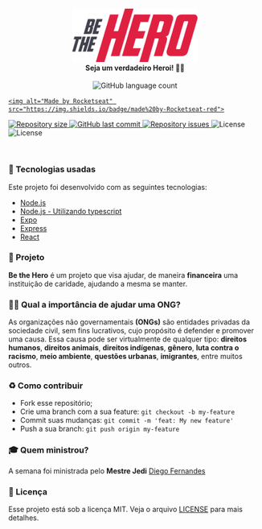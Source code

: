 <h4 align="center">
<img src="./.content/logo3x.png" width="250px" /><br>
 <b>Seja um verdadeiro Heroi!</b> 🦸‍♂️
</h4>
<p align="center">	<p align="center">
  <img alt="GitHub language count" src="https://img.shields.io/github/languages/count/cristianobombazar/be-the-hero">	  <a href="https://rocketseat.com.br">

    <img alt="Made by Rocketseat" src="https://img.shields.io/badge/made%20by-Rocketseat-red">
  <img alt="Repository size" src="https://img.shields.io/github/repo-size/cristianobombazar/be-the-hero">	

  <a href="https://github.com/cristianobombazar/be-the-hero/commits/master">	
    <img alt="GitHub last commit" src="https://img.shields.io/github/last-commit/cristianobombazar/be-the-hero">	
  </a>	

  <a href="https://github.com/cristianobombazar/be-the-hero/issues">	
    <img alt="Repository issues" src="https://img.shields.io/github/issues/cristianobombazar/be-the-hero">	
  </a>	  </a>

  <img alt="License" src="https://img.shields.io/badge/license-MIT-red">
  <img alt="License" src="https://img.shields.io/badge/license-MIT-brightgreen">	
</p>

<br>

### :rocket: Tecnologias usadas
Este projeto foi desenvolvido com as seguintes tecnologias:
- [Node.js](https://nodejs.org/en/)
- [Node.js - Utilizando typescript](https://nodejs.org/en/)
- [Expo](https://expo.io/)
- [Express](https://expressjs.com/pt-br/)
- [React](https://pt-br.reactjs.org/)


### :muscle: Projeto

<b>Be the Hero</b> é um projeto que visa ajudar, de maneira <b>financeira</b> uma instituição de caridade, ajudando a mesma se manter. 

### 🦸‍♂️ Qual a importância de ajudar uma ONG? <br>
As organizações não governamentais <b>(ONGs)</b> são entidades privadas da sociedade civil, sem fins lucrativos, cujo propósito é defender e promover uma causa. Essa causa pode ser virtualmente de qualquer tipo: <b>direitos humanos</b>, <b>direitos animais</b>, <b>direitos indígenas</b>, <b>gênero</b>, <b>luta contra o racismo</b>, <b>meio ambiente</b>, <b>questões urbanas</b>, <b>imigrantes</b>, entre muitos outros.

### :recycle: Como contribuir

- Fork esse repositório;
- Crie uma branch com a sua feature: `git checkout -b my-feature`
- Commit suas mudanças: `git commit -m 'feat: My new feature'`
- Push a sua branch: `git push origin my-feature`

### :mortar_board: Quem ministrou?

A semana foi ministrada pelo <b>Mestre Jedi</b> [Diego Fernandes](https://github.com/diego3g)

### :memo: Licença

Esse projeto está sob a licença MIT. Veja o arquivo [LICENSE](LICENSE.md) para mais detalhes.
